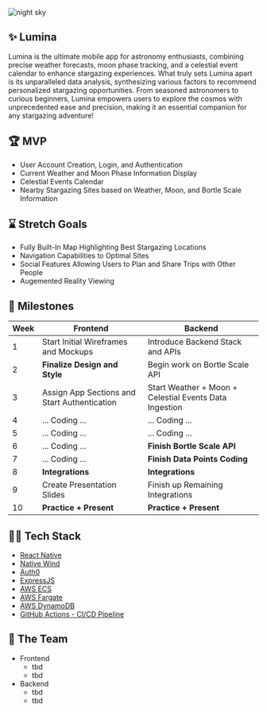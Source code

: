 ![night sky](https://github.com/acm-projects/Lumina/blob/main/stars2.jpg?raw=true)
## ✨ Lumina
Lumina is the ultimate mobile app for astronomy enthusiasts, combining precise weather forecasts, moon phase tracking, and a celestial event calendar to enhance stargazing experiences. What truly sets Lumina apart is its unparalleled data analysis, synthesizing various factors to recommend personalized stargazing opportunities. From seasoned astronomers to curious beginners, Lumina empowers users to explore the cosmos with unprecedented ease and precision, making it an essential companion for any stargazing adventure!

## 🏆 MVP
+ User Account Creation, Login, and Authentication
+ Current Weather and Moon Phase Information Display
+ Celestial Events Calendar
+ Nearby Stargazing Sites based on Weather, Moon, and Bortle Scale Information

## ⌛ Stretch Goals
+ Fully Built-In Map Highlighting Best Stargazing Locations
+ Navigation Capabilities to Optimal Sites
+ Social Features Allowing Users to Plan and Share Trips with Other People
+ Augemented Reality Viewing

## 📅 Milestones
| Week | Frontend | Backend |
|--- | --- | --- |
|1| Start Initial Wireframes and Mockups| Introduce Backend Stack and APIs|
|2| **Finalize Design and Style**| Begin work on Bortle Scale API |
|3| Assign App Sections and Start Authentication | Start Weather + Moon + Celestial Events Data Ingestion|
|4| ... Coding ... |... Coding ... |
|5| ... Coding ... |... Coding ... |
|6| ... Coding ... |**Finish Bortle Scale API** |
|7| ... Coding ... | **Finish Data Points Coding** |
|8| **Integrations** | **Integrations** |
|9| Create Presentation Slides | Finish up Remaining Integrations |
|10| **Practice + Present** | **Practice + Present** |

## 👨‍💻 Tech Stack
+ [React Native](https://www.youtube.com/watch?v=0-S5a0eXPoc&t=878s)
+ [Native Wind](https://www.nativewind.dev/)
+ [Auth0](https://auth0.com/docs/quickstart/native/react-native/00-login) 
+ [ExpressJS](https://www.youtube.com/watch?v=SccSCuHhOw0&t=1776s)
+ [AWS ECS](https://www.youtube.com/watch?v=I9VAMGEjW-Q)
+ [AWS Fargate](https://www.youtube.com/watch?v=yi22xrvPnPk)
+ [AWS DynamoDB](https://www.youtube.com/watch?v=2k2GINpO308)
+ [GitHub Actions - CI/CD Pipeline](https://www.youtube.com/watch?v=t-9lWdZcrQM)

## 🤝 The Team
+ Frontend
  + tbd
  + tbd
+ Backend
  + tbd
  + tbd
